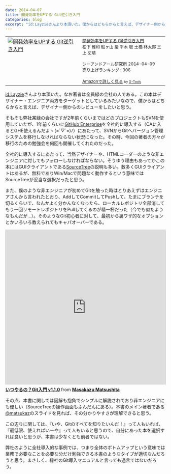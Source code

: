 ```yaml
---
date: 2014-04-07
title: 開発効率をUPする Git逆引き入門
categories: blog
excerpt: "id:Layzieさんより本頂いた。僕からはどちらからと言えば、デザイナー側からのレビューをしたいと思う。"
---
```


<table  border="0" cellpadding="5"><tr><td valign="top"><a href="http://www.amazon.co.jp/exec/obidos/ASIN/4863541465/warikiru-22/ref=nosim/" target="_blank"><img src="http://ecx.images-amazon.com/images/I/51RtoUsheVL._SL160_.jpg" border="0" alt="開発効率をUPする Git逆引き入門" /></a></td><td valign="top"><font size="-1"><a href="http://www.amazon.co.jp/%E9%96%8B%E7%99%BA%E5%8A%B9%E7%8E%87%E3%82%92UP%E3%81%99%E3%82%8B-Git%E9%80%86%E5%BC%95%E3%81%8D%E5%85%A5%E9%96%80-%E6%9D%BE%E4%B8%8B-%E9%9B%85%E5%92%8C/dp/4863541465%3FSubscriptionId%3D15SMZCTB9V8NGR2TW082%26tag%3Dwarikiru-22%26linkCode%3Dxm2%26camp%3D2025%26creative%3D165953%26creativeASIN%3D4863541465" target="_blank">開発効率をUPする Git逆引き入門</a><img src="http://www.assoc-amazon.jp/e/ir?t=warikiru-22&l=ur2&o=9" width="1" height="1" style="border: none;" alt="" /><br />松下 雅和 船ヶ山 慶 平木 聡 土橋 林太郎 三上 丈晴 <br /><br />シーアンドアール研究所  2014-04-09<br />売り上げランキング : 306<br /><br /><a href="http://www.amazon.co.jp/%E9%96%8B%E7%99%BA%E5%8A%B9%E7%8E%87%E3%82%92UP%E3%81%99%E3%82%8B-Git%E9%80%86%E5%BC%95%E3%81%8D%E5%85%A5%E9%96%80-%E6%9D%BE%E4%B8%8B-%E9%9B%85%E5%92%8C/dp/4863541465%3FSubscriptionId%3D15SMZCTB9V8NGR2TW082%26tag%3Dwarikiru-22%26linkCode%3Dxm2%26camp%3D2025%26creative%3D165953%26creativeASIN%3D4863541465" target="_blank">Amazonで詳しく見る</a></font> <font size="-2">by <a href="http://www.goodpic.com/mt/aws/index.html" >G-Tools</a></font></td></tr></table>


[id:Layzie](http://layzie.hatenablog.com/entry/20140403/1396509428)さんより本頂いた。なお著者は全員緑の会社の人である。この本はデザイナー・エンジニア両方をターゲットとしているみたいなので、僕からはどちらからと言えば、デザイナー側からのレビューをしたいと思う。

そもそも弊社某緑の会社ですが2年前くらいまではどのプロジェクトもSVNを使用していたが、1年前くらいに[GitHub Enterprise](https://enterprise.github.com/)を全社的に導入する（CAに入るとGHE使えるんだよヽ(=´▽`=)ﾉ）にあたって、SVNからGitへバージョン管理システムを移行しなければならない状況になった。その時、今回の著者の方々が移行のための勉強会を何回も開催してくれたのだった。

全社的に導入するにあたって、当然デザイナーや、HTMLコーダーのような非エンジニアに対してもフォローしなければならない。そうゆう理由もあってかこの本にはGUIクライアントである[SourceTree](http://www.sourcetreeapp.com/)の説明も多い。数多くGUIクライアントはあるが、無料でありWin/Macで問題なく動作するという意味ではSourceTreeが妥当な選択だったと思う。

また、僕のような非エンジニアが初めてGitを触った時はとりあえずはエンジニアさんから言われたとおり、AddしてCommitしてPushして、たまにブランチを切るくらいで、なんかよく分かんなくなったら、ローカルレポジトリ全部消してもう一回リモートレポジトリをPullしてくるのが精一杯だった（今でも似たようなもんだが…）。そのようなGit初心者に対して、最初から裏ワザ的なオプションとかいろいろ教えられてもキャパオーバーである。

<iframe src="http://www.slideshare.net/slideshow/embed_code/28304397" width="597" height="486" frameborder="0" marginwidth="0" marginheight="0" scrolling="no" style="border:1px solid #CCC; border-width:1px 1px 0; margin-bottom:5px; max-width: 100%;" allowfullscreen> </iframe> <div style="margin-bottom:5px"> <strong> <a href="https://www.slideshare.net/matsukaz/git-28304397" title="いつやるの？Git入門 v1.1.0" target="_blank">いつやるの？Git入門 v1.1.0</a> </strong> from <strong><a href="http://www.slideshare.net/matsukaz" target="_blank">Masakazu Matsushita</a></strong> </div>

その点、本書に関しては図解も抱負でシンプルに解説されており非エンジニアにも優しい（SourceTreeの操作画面もふんだんにある）。本書のメイン著者である[@matsukaz](https://twitter.com/matsukaz)のスライドを見れば、その分かりやすさが理解できると思う。

この辺りに関しては、『いや、Gitのすべてを知りたいんだ！』って人もいれば、『最低限、使えればいーや』って人もいると思うので、自分にあった本を選択すれば良いと思うが、本書は少なくとも前者ではない。

弊社のように全社導入的な事例では、つまり全体のボトムアップという意味では業務で必要なことを必要な分だけ勉強できる本書のようなタイプが適切なんだろうと思う。まさしく、緑社のGit導入マニュアルと言っても過言ではないだろう。




